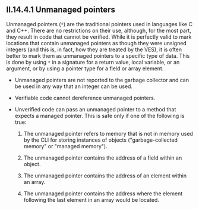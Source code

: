 ## II.14.4.1 Unmanaged pointers

Unmanaged pointers (`*`) are the traditional pointers used in languages like C and C++. There are no restrictions on their use, although, for the most part, they result in code that cannot be verified. While it is perfectly valid to mark locations that contain unmanaged pointers as though they were unsigned integers (and this is, in fact, how they are treated by the VES), it is often better to mark them as unmanaged pointers to a specific type of data. This is done by using `*` in a signature for a return value, local variable, or an argument, or by using a pointer type for a field or array element.

 * Unmanaged pointers are not reported to the garbage collector and can be used in any way that an integer can be used.

 * Verifiable code cannot dereference unmanaged pointers.

 * Unverified code can pass an unmanaged pointer to a method that expects a managed pointer. This is safe only if one of the following is true:

     1. The unmanaged pointer refers to memory that is not in memory used by the CLI for storing instances of objects ("garbage-collected memory" or "managed memory").

     2. The unmanaged pointer contains the address of a field within an object.

     3. The unmanaged pointer contains the address of an element within an array.

     4. The unmanaged pointer contains the address where the element following the last element in an array would be located.
